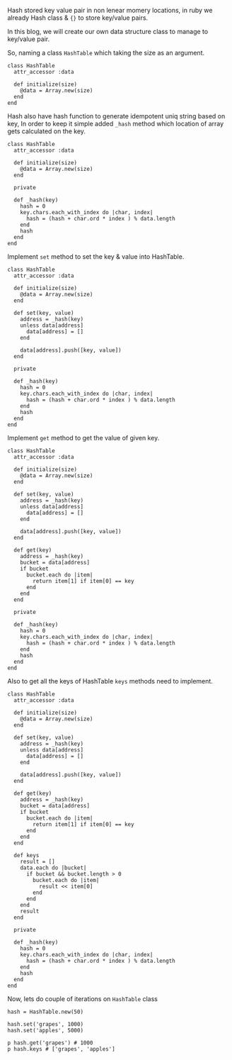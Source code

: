Hash stored key value pair in non lenear momery locations, in ruby we already Hash class & `{}` to store key/value pairs.

In this blog, we will create our own data structure class to manage to key/value pair.

So, naming a class `HashTable` which taking the size as an argument.

```
class HashTable
  attr_accessor :data

  def initialize(size)
    @data = Array.new(size)
  end
end
```

Hash also have hash function to generate idempotent uniq string based on key, In order to keep it simple added `_hash` method which location of array gets calculated on the key.

```
class HashTable
  attr_accessor :data

  def initialize(size)
    @data = Array.new(size)
  end

  private

  def _hash(key)
    hash = 0
    key.chars.each_with_index do |char, index|
      hash = (hash + char.ord * index ) % data.length
    end
    hash
  end
end

```

Implement `set` method to set the key & value into HashTable.

```
class HashTable
  attr_accessor :data

  def initialize(size)
    @data = Array.new(size)
  end

  def set(key, value)
    address = _hash(key)
    unless data[address]
      data[address] = []
    end

    data[address].push([key, value])
  end

  private

  def _hash(key)
    hash = 0
    key.chars.each_with_index do |char, index|
      hash = (hash + char.ord * index ) % data.length
    end
    hash
  end
end
```

Implement `get` method to get the value of given key.

```
class HashTable
  attr_accessor :data

  def initialize(size)
    @data = Array.new(size)
  end

  def set(key, value)
    address = _hash(key)
    unless data[address]
      data[address] = []
    end

    data[address].push([key, value])
  end

  def get(key)
    address = _hash(key)
    bucket = data[address]
    if bucket
      bucket.each do |item|
        return item[1] if item[0] == key
      end
    end
  end

  private

  def _hash(key)
    hash = 0
    key.chars.each_with_index do |char, index|
      hash = (hash + char.ord * index ) % data.length
    end
    hash
  end
end
```

Also to get all the keys of HashTable `keys` methods need to implement.


```
class HashTable
  attr_accessor :data

  def initialize(size)
    @data = Array.new(size)
  end

  def set(key, value)
    address = _hash(key)
    unless data[address]
      data[address] = []
    end

    data[address].push([key, value])
  end

  def get(key)
    address = _hash(key)
    bucket = data[address]
    if bucket
      bucket.each do |item|
        return item[1] if item[0] == key
      end
    end
  end

  def keys
    result = []
    data.each do |bucket|
      if bucket && bucket.length > 0
        bucket.each do |item|
          result << item[0]
        end
      end
    end
    result
  end

  private

  def _hash(key)
    hash = 0
    key.chars.each_with_index do |char, index|
      hash = (hash + char.ord * index ) % data.length
    end
    hash
  end
end

```

Now, lets do couple of iterations on `HashTable` class

```
hash = HashTable.new(50)

hash.set('grapes', 1000)
hash.set('apples', 5000)

p hash.get('grapes') # 1000
p hash.keys # ['grapes', 'apples']

```
